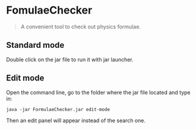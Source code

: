# FomulaeChecker

> A convenient tool to check out physics formulae.

## Standard mode

Double click on the jar file to run it with jar launcher.

## Edit mode

Open the command line, go to the folder where the jar file located and type in:

    java -jar FormulaeChecker.jar edit-mode

Then an edit panel will appear instead of the search one.
